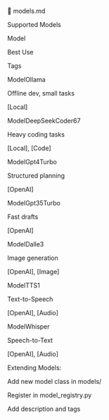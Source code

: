 📄 models.md

Supported Models

Model

Best Use

Tags

ModelOllama

Offline dev, small tasks

[Local]

ModelDeepSeekCoder67

Heavy coding tasks

[Local], [Code]

ModelGpt4Turbo

Structured planning

[OpenAI]

ModelGpt35Turbo

Fast drafts

[OpenAI]

ModelDalle3

Image generation

[OpenAI], [Image]

ModelTTS1

Text-to-Speech

[OpenAI], [Audio]

ModelWhisper

Speech-to-Text

[OpenAI], [Audio]

Extending Models:

Add new model class in models/

Register in model_registry.py

Add description and tags